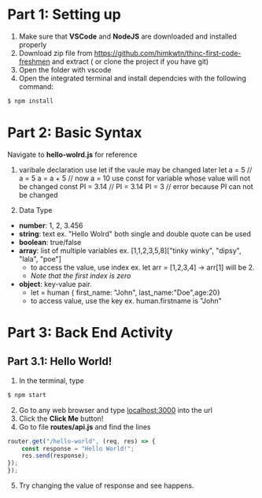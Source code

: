 # Part 1: Setting up

1. Make sure that **VSCode** and **NodeJS** are downloaded and installed properly
2. Download zip file from https://github.com/himkwtn/thinc-first-code-freshmen and extract ( or clone the project if you have git)
3. Open the folder with vscode
4. Open the integrated terminal and install dependcies with the following command:

```bash
$ npm install
```

# Part 2: Basic Syntax

Navigate to **hello-wolrd.js** for reference

1. varibale declaration
   use let if the vaule may be changed later
   let a = 5 // a = 5
   a = a + 5 // now a = 10
   use const for variable whose value will not be changed
   const PI = 3.14 // PI = 3.14
   PI = 3 // error because PI can not be changed

2. Data Type

-   **number**: 1, 2, 3.456
-   **string**: text ex. "Hello Wolrd" both single and double quote can be used
-   **boolean**: true/false
-   **array**: list of multiple variables ex. [1,1,2,3,5,8]["tinky winky", "dipsy", "lala", "poe"]
    -   to access the value, use index ex. let arr = [1,2,3,4] -> arr[1] will be 2.
    -   _Note that the first index is zero_
-   **object**: key-value pair.
    -   let = human { first_name: "John", last_name:"Doe",age:20}
    -   to access value, use the key ex. human.firstname is "John"

# Part 3: Back End Activity

## Part 3.1: Hello World!

1. In the terminal, type

```bash
$ npm start
```

2. Go to any web browser and type [localhost:3000](localhost:3000) into the url
3. Click the **Click Me** button!
4. Go to file **routes/api.js** and find the lines

```javascript
router.get("/hello-world", (req, res) => {
	const response = "Hello World!";
	res.send(response);
});
});
```

5. Try changing the value of response and see happens.
